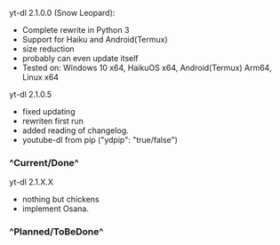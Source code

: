 yt-dl 2.1.0.0 (Snow Leopard):
+ Complete rewrite in Python 3
+ Support for Haiku and Android(Termux)
+ size reduction
+ probably can even update itself
+ Tested on: Windows 10 x64, HaikuOS x64, Android(Termux) Arm64, Linux x64

yt-dl 2.1.0.5
+ fixed updating
+ rewriten first run
+ added reading of changelog.
+ youtube-dl from pip ("ydpip": "true/false")
### ^Current/Done^ ###

yt-dl 2.1.X.X
+ nothing but chickens
+ implement Osana.
### ^Planned/ToBeDone^ ###